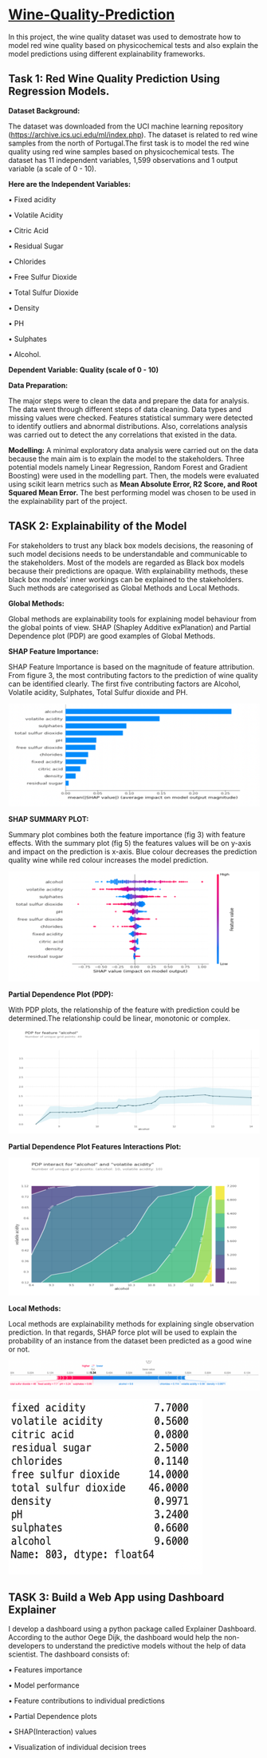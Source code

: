 # [Wine-Quality-Prediction](https://ngozinneke.github.io/Wine-Quality-Prediction/)

In this project, the wine quality dataset was used to demostrate how to model red wine quality based on physicochemical tests and also explain the model predictions using different explainability frameworks. 

## Task 1: Red Wine Quality Prediction Using Regression Models.
**Dataset Background:**

The dataset was downloaded from the UCI machine learning repository (https://archive.ics.uci.edu/ml/index.php). The dataset is related to red wine samples from the north of Portugal.The first task is to model the red wine quality using red wine samples based on physicochemical tests. The dataset has 11 independent variables, 1,599 observations and 1 output variable (a scale of 0 - 10).

**Here are the Independent Variables:** 

•	Fixed acidity

•	Volatile Acidity

•	Citric Acid

•	Residual Sugar

•	Chlorides

•	Free Sulfur Dioxide

•	Total Sulfur Dioxide

•	Density

•	PH

•	Sulphates

•	Alcohol.

**Dependent Variable: Quality (scale of 0 - 10)**

**Data Preparation:**

The major steps were to clean the data and prepare the data for analysis. The data went through different steps of data cleaning. Data types and missing values were checked. Features statistical summary were detected to identify outliers and abnormal distributions. Also, correlations analysis was carried out to detect the any correlations that existed in the data. 

**Modelling:**
A minimal exploratory data analysis were carried out on the data because the main aim is to explain the model to the stakeholders. 
Three potential models namely Linear Regression, Random Forest and Gradient Boosting) were used in the modelling part. Then, the models were evaluated using scikit learn metrics such as **Mean Absolute Error, R2 Score, and Root Squared Mean Error.** The best performing model was chosen to be used in the explainability part of the project.

## TASK 2: Explainability of the Model

For stakeholders to trust any black box models decisions, the reasoning of such model decisions needs to be understandable and communicable to the stakeholders. Most of the models are regarded as Black box models because their predictions are opaque. With explainability methods, these black box models’ inner workings can be explained to the stakeholders. Such methods are categorised as Global Methods and Local Methods.

**Global Methods:**

Global methods are explainability tools for explaining model behaviour from the global points of view. SHAP (Shapley Additive exPlanation) and Partial Dependence plot (PDP) are good examples of Global Methods.

**SHAP Feature Importance:**

SHAP Feature Importance is based on the magnitude of feature attribution. From figure 3, the most contributing factors to the prediction of wine quality can be identified clearly. The first five contributing factors are Alcohol, Volatile acidity, Sulphates, Total Sulfur dioxide and PH.

![Wine Quality Feature Importance](https://github.com/Ngozinneke/Wine-Quality-Prediction/blob/main/Picture%201.png)


**SHAP SUMMARY PLOT:**

Summary plot combines both the feature importance (fig 3) with feature effects. With the summary plot (fig 5) the features values will be on y-axis and impact on the prediction is x-axis. Blue colour decreases the prediction quality wine while red colour increases the model prediction.

![Wine Quality Summary plot](https://github.com/Ngozinneke/Wine-Quality-Prediction/blob/main/Picture%202.png)

**Partial Dependence Plot (PDP):**

With PDP plots, the relationship of the feature with prediction could be determined.The relationship could be linear, monotonic or complex.

![Wine Quality Alcohol PDP PLOT](https://github.com/Ngozinneke/Wine-Quality-Prediction/blob/main/Picture%203.png)

**Partial Dependence Plot Features Interactions Plot:**

![Wine Quality Features Interactions Plot](https://github.com/Ngozinneke/Wine-Quality-Prediction/blob/main/Picture%204.png)

**Local Methods:**

Local methods are explainability methods for explaining single observation prediction. In that regards, SHAP force plot will be used to explain the probability of an instance from the dataset been predicted as a good wine or not.

![Wine Quality Single Feature Prediction](https://github.com/Ngozinneke/Wine-Quality-Prediction/blob/main/Picture%205.png)

![](https://github.com/Ngozinneke/Wine-Quality-Prediction/blob/main/Picture%206.png)

## TASK 3: Build a Web App using Dashboard Explainer

I develop a dashboard using a python package called Explainer Dashboard. According to the author Oege Dijk, the dashboard would help the non-developers to understand the predictive models without the help of data scientist. 
The dashboard consists of:

•	Features importance

•	Model performance

•	Feature contributions to individual predictions

•	Partial Dependence plots

•	SHAP(Interaction) values

•	Visualization of individual decision trees



